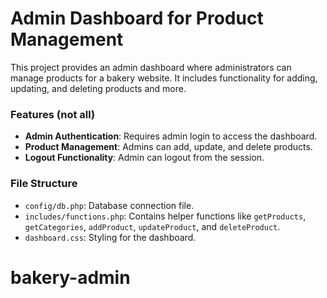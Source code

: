 # Admin Dashboard for Product Management

This project provides an admin dashboard where administrators can manage products for a bakery website. It includes functionality for adding, updating, and deleting products and more.

### Features (not all)

- **Admin Authentication**: Requires admin login to access the dashboard.
- **Product Management**: Admins can add, update, and delete products.
- **Logout Functionality**: Admin can logout from the session.

### File Structure

- `config/db.php`: Database connection file.
- `includes/functions.php`: Contains helper functions like `getProducts`, `getCategories`, `addProduct`, `updateProduct`, and `deleteProduct`.
- `dashboard.css`: Styling for the dashboard.


# bakery-admin
